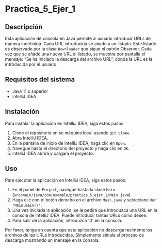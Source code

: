 # Practica_5_Ejer_1

## Descripción

Esta aplicación de consola en Java permite al usuario introducir URLs de manera indefinida. Cada URL introducida se añade a un listado. Este listado es observado por la clase `Downloader` que sigue el patrón Observer. Cada vez que se añade una nueva URL al listado, se muestra por pantalla el mensaje: “Se ha iniciado la descarga del archivo URL”, donde la URL es la introducida por el usuario.

## Requisitos del sistema

- Java 11 o superior
- IntelliJ IDEA

## Instalación

Para instalar la aplicación en IntelliJ IDEA, siga estos pasos:

1. Clone el repositorio en su máquina local usando `git clone`.
2. Abra IntelliJ IDEA.
3. En la pantalla de inicio de IntelliJ IDEA, haga clic en `Open`.
4. Navegue hasta el directorio del proyecto y haga clic en `OK`.
5. IntelliJ IDEA abrirá y cargará el proyecto.

## Uso

Para ejecutar la aplicación en IntelliJ IDEA, siga estos pasos:

1. En el panel de `Project`, navegue hasta la clase `Main` (`src/main/java/com/example/practica_5_ejer_1/Main.java`).
2. Haga clic con el botón derecho en el archivo `Main.java` y seleccione `Run 'Main.main()'`.
3. Una vez iniciada la aplicación, se le pedirá que introduzca una URL en la consola de IntelliJ IDEA. Puede introducir tantas URLs como desee.
4. Para salir de la aplicación, introduzca '0' en la consola.

Por favor, tenga en cuenta que esta aplicación no descarga realmente los archivos de las URLs introducidas. Simplemente simula el proceso de descarga mostrando un mensaje en la consola.